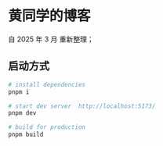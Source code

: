 # 黄同学的博客

自 2025 年 3 月 重新整理；

## 启动方式

```sh
# install dependencies
pnpm i

# start dev server  http://localhost:5173/
pnpm dev

# build for production
pnpm build
```
